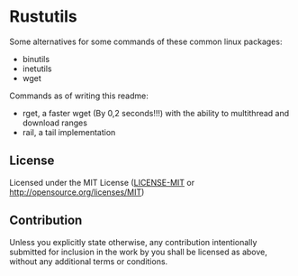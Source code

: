 # Rustutils
Some alternatives for some commands of these common linux packages:
* binutils 
* inetutils 
* wget

Commands as of writing this readme:
* rget, a faster wget (By 0,2 seconds!!!) with the ability to multithread and download ranges
* rail, a tail implementation

## License

Licensed under the MIT License ([LICENSE-MIT](LICENSE-MIT) or http://opensource.org/licenses/MIT)

## Contribution

Unless you explicitly state otherwise, any contribution intentionally submitted
for inclusion in the work by you shall be licensed as above, 
without any additional terms or conditions.
